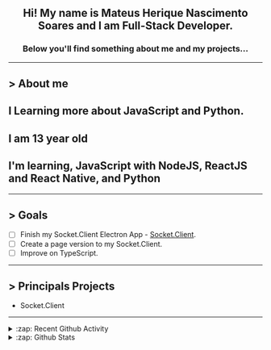 <div align="center">

## Hi! My name is Mateus Herique Nascimento Soares and I am Full-Stack Developer.

### Below you'll find something about me and my projects...

</div>

---

## **>** About me

## I Learning more about JavaScript and Python.

## I am 13 year old

## I'm learning, JavaScript with NodeJS, ReactJS and React Native, and Python

---

## **>** Goals

- [ ] Finish my Socket.Client Electron App - [Socket.Client](https://github.com/MateusSoares895/socket.client).
- [ ] Create a page version to my Socket.Client.
- [ ] Improve on TypeScript.

---

## **>** Principals Projects

- Socket.Client

---

<details>
  <summary>:zap: Recent Github Activity</summary>

<!--START_SECTION:activity-->
1. 🗣 Commented on [#260](https://github.com/darlinghq/darling/issues/260) in [darlinghq/darling](https://github.com/darlinghq/darling)
2. ❗️ Opened issue [#318](https://github.com/Rocketseat/unform/issues/318) in [Rocketseat/unform](https://github.com/Rocketseat/unform)
3. ❗️ Opened issue [#1](https://github.com/edison1105/Octotree-Pro/issues/1) in [edison1105/Octotree-Pro](https://github.com/edison1105/Octotree-Pro)
4. 🎉 Merged PR [#36](https://github.com/password-generator/password-generator-web/pull/36) in [password-generator/password-generator-web](https://github.com/password-generator/password-generator-web)
5. 💪 Opened PR [#2](https://github.com/Bios-Marcel/homepage/pull/2) in [Bios-Marcel/homepage](https://github.com/Bios-Marcel/homepage)
<!--END_SECTION:activity-->
</details>

<details>
  <summary>:zap: Github Stats</summary>

  <br />

  <a href="https://github.com/mateushnsoares">
    <img align="center" src="https://github-readme-stats.vercel.app/api?username=mateushnsoares&show_icons=true&theme=dark&line_height=27" alt="mateushnsoares github stats"/>
  </a>

  <a>
    <img align="center" src="https://github-readme-stats.vercel.app/api/top-langs/?username=mateushnsoares&theme=dark&layout=compact" alt="mateushnsoares most used languages" />
  </a>
</details>

